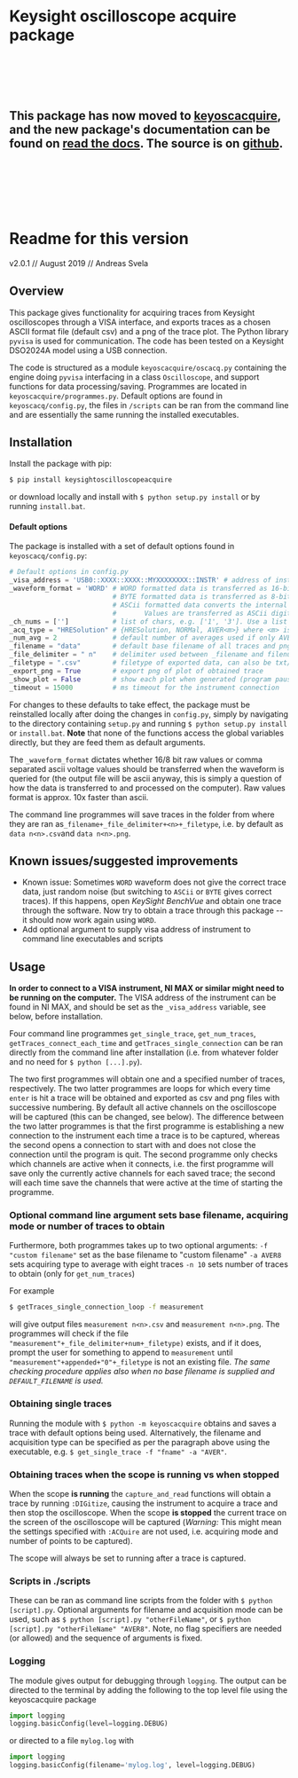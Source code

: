 # Keysight oscilloscope acquire package

<br>
<br>
<br>
<br>

## This package has now moved to [keyoscacquire](https://pypi.org/project/keyoscacquire/), and the new package's documentation can be found on [read the docs](https://keyoscacquire.rtfd.io). The source is on [github](https://github.com/asvela/keyoscacquire/).

<br>
<br>
<br>
<br>
<br>

# Readme for this version

v2.0.1 // August 2019 // Andreas Svela

## Overview

This package gives functionality for acquiring traces from Keysight oscilloscopes through a VISA interface, and exports traces as a chosen ASCII format file (default csv) and a png of the trace plot. The Python library `pyvisa` is used for communication. The code has been tested on a Keysight DSO2024A model using a USB connection.

The code is structured as a module `keyoscacquire/oscacq.py` containing the engine doing `pyvisa` interfacing in a class `Oscilloscope`, and support functions for data processing/saving. Programmes are located in `keyoscacquire/programmes.py`.  Default options are found in `keyoscacq/config.py`, the files in `/scripts` can be ran from the command line and are essentially the same running the installed executables.

## Installation

Install the package with pip:

```bash
$ pip install keysightoscilloscopeacquire
```

or download locally and install with `$ python setup.py install` or by running `install.bat`.

#### Default options

The package is installed with a set of default options found in `keyoscacq/config.py`:

```python
# Default options in config.py
_visa_address = 'USB0::XXXX::XXXX::MYXXXXXXXX::INSTR' # address of instrument
_waveform_format = 'WORD' # WORD formatted data is transferred as 16-bit uint.
                          # BYTE formatted data is transferred as 8-bit uint.
                          # ASCii formatted data converts the internal integer data values to real Y-axis values.
                          #       Values are transferred as ASCii digits in floating point notation, separated by commas.
_ch_nums = ['']           # list of chars, e.g. ['1', '3']. Use a list with an empty string [''] to capture all currently displayed channels
_acq_type = "HRESolution" # {HRESolution, NORMal, AVER<m>} where <m> is the number of averages in range [1, 65536]
_num_avg = 2              # default number of averages used if only AVER is given as acquisition type
_filename = "data"        # default base filename of all traces and pngs exported, a number is appended to the base
_file_delimiter = " n"    # delimiter used between _filename and filenumber (before _filetype)
_filetype = ".csv"        # filetype of exported data, can also be txt/dat etc.
_export_png = True        # export png of plot of obtained trace
_show_plot = False        # show each plot when generated (program pauses until it is closed)
_timeout = 15000          # ms timeout for the instrument connection
```

For changes to these defaults to take effect, the package must be reinstalled locally after doing the changes in `config.py`, simply by navigating to the directory containing `setup.py` and running `$ python setup.py install` or `install.bat`. **Note** that none of the functions access the global variables directly, but they are feed them as default arguments.

The `_waveform_format` dictates whether 16/8 bit raw values or comma separated ascii voltage values should be transferred when the waveform is queried for (the output file will be ascii anyway, this is simply a question of how the data is transferred to and processed on the computer). Raw values format is approx. 10x faster than ascii.

The command line programmes will save traces in the folder from where they are ran as`_filename+_file_delimiter+<n>+_filetype`, i.e. by default as `data n<n>.csv`and `data n<n>.png`.

## Known issues/suggested improvements

- Known issue: Sometimes `WORD` waveform does not give the correct trace data, just random noise (but switching to `ASCii` or `BYTE` gives correct traces). If this happens, open *KeySight BenchVue* and obtain one trace through the software. Now try to obtain a trace through this package -- it should now work again using `WORD`.
- Add optional argument to supply visa address of instrument to command line executables and scripts

## Usage

**In order to connect to a VISA instrument, NI MAX or similar might need to be running on the computer.** The VISA address of the instrument can be found in NI MAX, and should be set as the `_visa_address` variable, see below, before installation.

Four command line programmes `get_single_trace`, `get_num_traces`, `getTraces_connect_each_time` and `getTraces_single_connection` can be ran directly from the command line after installation (i.e. from whatever folder and no need for `$ python [...].py`).

The two first programmes will obtain one and a specified number of traces, respectively. The two latter programmes are loops for which every time `enter` is hit a trace will be obtained and exported as csv and png files with successive numbering. By default all active channels on the oscilloscope will be captured (this can be changed, see below). The difference between the two latter programmes is that the first programme is establishing a new connection to the instrument each time a trace is to be captured, whereas the second opens a connection to start with and does not close the connection until the program is quit. The second programme only checks which channels are active when it connects, i.e. the first programme will save only the currently active channels for each saved trace; the second will each time save the channels that were active at the time of starting the programme.


### Optional command line argument sets base filename, acquiring mode or number of traces to obtain

Furthermore, both programmes takes up to two optional arguments:
`-f "custom filename"` set as the base filename to "custom filename"
`-a AVER8`  sets acquiring type to average with eight traces
`-n 10` sets number of traces to obtain (only for `get_num_traces`)

For example
```bash
$ getTraces_single_connection_loop -f measurement
```
will give output files `measurement n<n>.csv` and `measurement n<n>.png`.  The programmes will check if the file `"measurement"+_file_delimiter+num+_filetype)` exists, and if it does, prompt the user for something to append to `measurement` until `"measurement"+appended+"0"+_filetype` is not an existing file. *The same checking procedure applies also when no base filename is supplied and `DEFAULT_FILENAME` is used.*

### Obtaining single traces

Running the module with `$ python -m keyoscacquire` obtains and saves a trace with default options being used. Alternatively, the filename and acquisition type can be specified as per the paragraph above using the  executable, e.g. `$ get_single_trace -f "fname" -a "AVER"`.

### Obtaining traces when the scope is running vs when stopped

When the scope **is running** the `capture_and_read` functions will obtain a trace by running `:DIGitize`, causing the instrument to acquire a trace and then stop the oscilloscope. When the scope **is stopped** the current trace on the screen of the oscilloscope will be captured (*Warning:* This might mean the settings specified with `:ACQuire` are not used, i.e. acquiring mode and number of points to be captured).

The scope will always be set to running after a trace is captured.


### Scripts in ./scripts

These can be ran as command line scripts from the folder with `$ python [script].py`. Optional arguments for filename and acquisition mode can be used, such as `$ python [script].py "otherFileName"`, or `$ python [script].py "otherFileName" "AVER8"`. Note, no flag specifiers are needed (or allowed) and the sequence of arguments is fixed.


### Logging

The module gives output for debugging through `logging`. The output can be directed to the terminal by adding the following to the top level file using the keyoscacquire package
```python
import logging
logging.basicConfig(level=logging.DEBUG)
```
or directed to a file `mylog.log` with
```python
import logging
logging.basicConfig(filename='mylog.log', level=logging.DEBUG)
```

